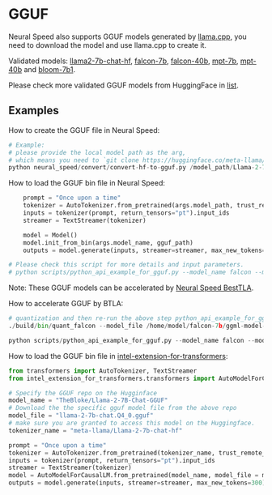 GGUF
=======

Neural Speed also supports GGUF models generated by [llama.cpp](https://github.com/ggerganov/llama.cpp), you need to download the model and use llama.cpp to create it. 

Validated models: [llama2-7b-chat-hf](https://huggingface.co/meta-llama/Llama-2-7b-chat-hf), [falcon-7b](https://huggingface.co/tiiuae/falcon-7b), [falcon-40b](https://huggingface.co/tiiuae/falcon-40b), [mpt-7b](https://huggingface.co/mosaicml/mpt-7b), [mpt-40b](https://huggingface.co/mosaicml/mpt-40b) and [bloom-7b1](https://huggingface.co/bigscience/bloomz-7b1). 

Please check more validated GGUF models from HuggingFace in [list](./supported_models.md).

## Examples

How to create the GGUF file in Neural Speed:
```python
# Example:
# please provide the local model path as the arg, 
# which means you need to `git clone https://huggingface.co/meta-llama/Llama-2-7b-chat-hf` first.
python neural_speed/convert/convert-hf-to-gguf.py /model_path/Llama-2-7b-chat-hf/

```

How to load the GGUF bin file in Neural Speed:

```python
    prompt = "Once upon a time"
    tokenizer = AutoTokenizer.from_pretrained(args.model_path, trust_remote_code=True)
    inputs = tokenizer(prompt, return_tensors="pt").input_ids
    streamer = TextStreamer(tokenizer)

    model = Model()
    model.init_from_bin(args.model_name, gguf_path)
    outputs = model.generate(inputs, streamer=streamer, max_new_tokens=300, do_sample=True)

# Please check this script for more details and input parameters.
# python scripts/python_api_example_for_gguf.py --model_name falcon --model_path /home/model/falcon-7b -m /home/model/falcon-7b/ggml-model-f32.gguf
```

Note: These GGUF models can be accelerated by [Neural Speed BestTLA](https://github.com/intel/neural-speed/blob/c0312283f528d4a9ffebc283cd0f15a7a8eabf1a/bestla/README.md#L1).

How to accelerate GGUF by BTLA:
```python
# quantization and then re-run the above step python_api_example_for_gguf.py
./build/bin/quant_falcon --model_file /home/model/falcon-7b/ggml-model-f32.gguf --out_file ne-falcon-q4_j.bin --weight_dtype int4 --compute_dtype int8

python scripts/python_api_example_for_gguf.py --model_name falcon --model_path /home/model/falcon-7b -m ne-falcon-q4_j.bin
```

How to load the GGUF bin file in [intel-extension-for-transformers](https://github.com/intel/intel-extension-for-transformers/pull/1151):
```python
from transformers import AutoTokenizer, TextStreamer
from intel_extension_for_transformers.transformers import AutoModelForCausalLM, WeightOnlyQuantConfig

# Specify the GGUF repo on the Hugginface
model_name = "TheBloke/Llama-2-7B-Chat-GGUF"
# Download the the specific gguf model file from the above repo
model_file = "llama-2-7b-chat.Q4_0.gguf"
# make sure you are granted to access this model on the Huggingface.
tokenizer_name = "meta-llama/Llama-2-7b-chat-hf"

prompt = "Once upon a time"
tokenizer = AutoTokenizer.from_pretrained(tokenizer_name, trust_remote_code=True)
inputs = tokenizer(prompt, return_tensors="pt").input_ids
streamer = TextStreamer(tokenizer)
model = AutoModelForCausalLM.from_pretrained(model_name, model_file = model_file)
outputs = model.generate(inputs, streamer=streamer, max_new_tokens=300)
```
